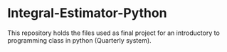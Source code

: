 # Integral-Estimator-Python
This repository holds the files used as final project for an introductory to programming class in python (Quarterly system).
